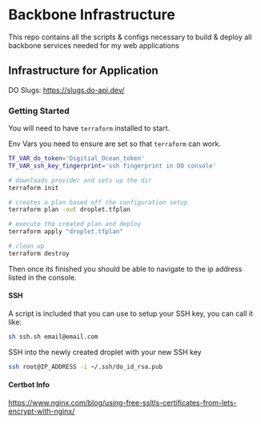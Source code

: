 # Backbone Infrastructure

This repo contains all the scripts & configs necessary to build & deploy all backbone services needed for my web applications

## Infrastructure for Application

DO Slugs: https://slugs.do-api.dev/

### Getting Started

You will need to have `terraform` installed to start.

Env Vars you need to ensure are set so that `terraform` can work.

```bash
TF_VAR_do_token='Digitial_Ocean_token'
TF_VAR_ssh_key_fingerprint='ssh fingerprint in DO console'
```

```bash
# downloads provider and sets up the dir
terraform init

# creates a plan based off the configuration setup
terraform plan -out droplet.tfplan

# execute the created plan and deploy
terraform apply "droplet.tfplan"

# clean up
terraform destroy
```

Then once its finished you should be able to navigate to the ip address listed in the console.

#### SSH

A script is included that you can use to setup your SSH key, you can call it like:

```bash
sh ssh.sh email@email.com
```

SSH into the newly created droplet with your new SSH key

```bash
ssh root@IP_ADDRESS -i ~/.ssh/do_id_rsa.pub
```

#### Certbot Info

https://www.nginx.com/blog/using-free-ssltls-certificates-from-lets-encrypt-with-nginx/
